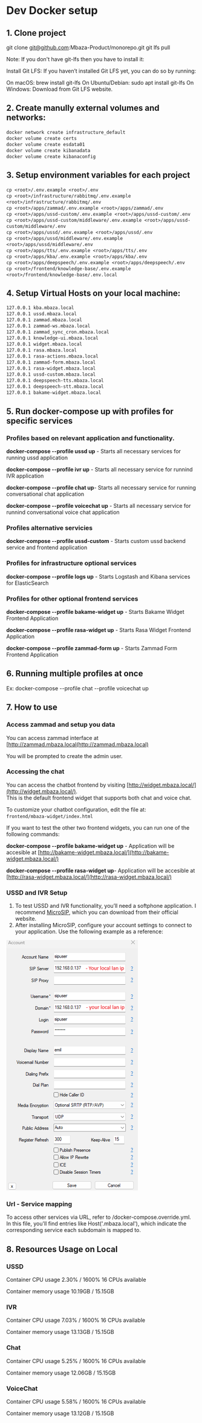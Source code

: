 # Dev Docker setup

## 1. Clone project
   git clone git@github.com:Mbaza-Product/monorepo.git
   git lfs pull

Note: If you don't have git-lfs then you have to install it:

Install Git LFS: If you haven’t installed Git LFS yet, you can do so by running:

On macOS: brew install git-lfs
On Ubuntu/Debian: sudo apt install git-lfs
On Windows: Download from Git LFS website.


## 2. Create manully external volumes and networks:
    docker network create infrastructure_default
    docker volume create certs
    docker volume create esdata01
    docker volume create kibanadata
    docker volume create kibanaconfig

## 3. Setup environment variables for each project
    cp <root>/.env.example <root>/.env
    cp <root>/infrastructure/rabbitmq/.env.example <root>/infrastructure/rabbitmq/.env
    cp <root>/apps/zammad/.env.example <root>/apps/zammad/.env
    cp <root>/apps/ussd-custom/.env.example <root>/apps/ussd-custom/.env
    cp <root>/apps/ussd-custom/middleware/.env.example <root>/apps/ussd-custom/middleware/.env
    cp <root>/apps/ussd/.env.example <root>/apps/ussd/.env
    cp <root>/apps/ussd/middleware/.env.example <root>/apps/ussd/middleware/.env
    cp <root>/apps/tts/.env.example <root>/apps/tts/.env
    cp <root>/apps/kba/.env.example <root>/apps/kba/.env
    cp <root>/apps/deepspeech/.env.example <root>/apps/deepspeech/.env
    cp <root>/frontend/knowledge-base/.env.example <root>/frontend/knowledge-base/.env.local

## 4. Setup Virtual Hosts on your local machine:

    127.0.0.1 kba.mbaza.local
    127.0.0.1 ussd.mbaza.local
    127.0.0.1 zammad.mbaza.local
    127.0.0.1 zammad-ws.mbaza.local
    127.0.0.1 zammad_sync_cron.mbaza.local
    127.0.0.1 knowledge-ui.mbaza.local
    127.0.0.1 widget.mbaza.local
    127.0.0.1 rasa.mbaza.local
    127.0.0.1 rasa-actions.mbaza.local
    127.0.0.1 zammad-form.mbaza.local
    127.0.0.1 rasa-widget.mbaza.local
    127.0.0.1 ussd-custom.mbaza.local
    127.0.0.1 deepspeech-tts.mbaza.local
    127.0.0.1 deepspeech-stt.mbaza.local
    127.0.0.1 bakame-widget.mbaza.local

## 5. Run docker-compose up with profiles for specific services

### Profiles based on relevant application and functionality.
**docker-compose --profile ussd up**  - Starts all necessary services for running ussd application

**docker-compose --profile ivr up** - Starts all necessary service for runnind IVR application

**docker-compose --profile chat up**- Starts all necessary service for running conversational chat application

**docker-compose --profile voicechat up** - Starts all necessary service for runnind conversational voice chat application


### Profiles alternative servicies
**docker-compose --profile ussd-custom** - Starts custom ussd backend service and frontend application

### Profiles for infrastructure optional services

**docker-compose --profile logs up** - Starts Logstash and Kibana services for ElasticSearch

### Profiles for other optional frontend services
**docker-compose --profile bakame-widget up** - Starts Bakame Widget Frontend Application

**docker-compose --profile rasa-widget up** - Starts Rasa Widget Frontend Application

**docker-compose --profile zammad-form up** - Starts Zammad Form Frontend Application


## 6. Running multiple profiles at once
Ex: docker-compose --profile chat --profile voicechat up

## 7. How to use

### Access zammad and setup you data
You can access zammad interface at [http://zammad.mbaza.local(http://zammad.mbaza.local)

You will be prompted to create the admin user.

### Accessing the chat
You can access the chatbot frontend by visiting [http://widget.mbaza.local/](http://widget.mbaza.local/).  
This is the default frontend widget that supports both chat and voice chat.

To customize your chatbot configuration, edit the file at:  
`frontend/mbaza-widget/index.html`

If you want to test the other two frontend widgets, you can run one of the following commands:


**docker-compose --profile bakame-widget up** - Application will be accesible at [http://bakame-widget.mbaza.local/](http://bakame-widget.mbaza.local/)

**docker-compose --profile rasa-widget up**- Application will be accesible at [http://rasa-widget.mbaza.local/](http://rasa-widget.mbaza.local/)

### USSD and IVR Setup

1. To test USSD and IVR functionality, you’ll need a softphone application. I recommend [MicroSIP](https://www.microsip.org/), which you can download from their official website.
2. After installing MicroSIP, configure your account settings to connect to your application. Use the following example as a reference:

![SIP Configuration](docs/sip_config.png)

### Url - Service mapping
To access other services via URL, refer to <root>/docker-compose.override.yml. In this file, you'll find entries like Host('<subdomain>.mbaza.local'), which indicate the corresponding service each subdomain is mapped to.

## 8. Resources Usage on Local

### USSD
Container CPU usage
2.30% / 1600%
16 CPUs available

Container memory usage
10.19GB / 15.15GB

### IVR
Container CPU usage
7.03% / 1600%
16 CPUs available

Container memory usage
13.13GB / 15.15GB

### Chat
Container CPU usage
5.25% / 1600%
16 CPUs available

Container memory usage
12.06GB / 15.15GB

### VoiceChat
Container CPU usage
5.58% / 1600%
16 CPUs available

Container memory usage
13.12GB / 15.15GB
